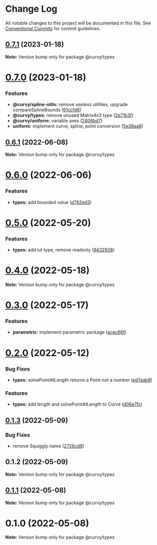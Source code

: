 # Change Log

All notable changes to this project will be documented in this file.
See [Conventional Commits](https://conventionalcommits.org) for commit guidelines.

## [0.7.1](https://github.com/tkofh/curvy/compare/@curvy/types@0.7.0...@curvy/types@0.7.1) (2023-01-18)

**Note:** Version bump only for package @curvy/types

# [0.7.0](https://github.com/tkofh/curvy/compare/@curvy/types@0.6.1...@curvy/types@0.7.0) (2023-01-18)

### Features

- **@curvy/spline-utils:** remove useless utilities, upgrade compareSplineBounds ([61ccfd6](https://github.com/tkofh/curvy/commit/61ccfd6f143ca3de1f6aa4c09c15256427dab257))
- **@curvy/types:** remove unused Matrix4x3 type ([2e71b3f](https://github.com/tkofh/curvy/commit/2e71b3f89e8bd432b0075d7e7b77d402ca3ebbdd))
- **@curvy/uniform:** variable axes ([2406bd7](https://github.com/tkofh/curvy/commit/2406bd7176bf393b8f8bd04a7f14ca5c2a7f42eb))
- **uniform:** implement curve, spline, point conversion ([5e38aa8](https://github.com/tkofh/curvy/commit/5e38aa852ac50b99d60b4fd9664d8335accf488a))

## [0.6.1](https://github.com/tkofh/curvy/compare/@curvy/types@0.6.0...@curvy/types@0.6.1) (2022-06-08)

**Note:** Version bump only for package @curvy/types

# [0.6.0](https://github.com/tkofh/curvy/compare/@curvy/types@0.5.0...@curvy/types@0.6.0) (2022-06-06)

### Features

- **types:** add bounded value ([d782ed3](https://github.com/tkofh/curvy/commit/d782ed3777237c9bf5a91f74d756a34b1824a628))

# [0.5.0](https://github.com/tkofh/curvy/compare/@curvy/types@0.4.0...@curvy/types@0.5.0) (2022-05-20)

### Features

- **types:** add lut type, remove readonly ([9432928](https://github.com/tkofh/curvy/commit/943292888697c7205b786c693d3243b3832f5973))

# [0.4.0](https://github.com/tkofh/curvy/compare/@curvy/types@0.3.0...@curvy/types@0.4.0) (2022-05-18)

**Note:** Version bump only for package @curvy/types

# [0.3.0](https://github.com/tkofh/curvy/compare/@curvy/types@0.2.0...@curvy/types@0.3.0) (2022-05-17)

### Features

- **parametric:** implement parametric package ([acec66f](https://github.com/tkofh/curvy/commit/acec66f2d888e555469b33b5ae00f02c5ed309e4))

# [0.2.0](https://github.com/tkofh/curvy/compare/@curvy/types@0.1.3...@curvy/types@0.2.0) (2022-05-12)

### Bug Fixes

- **types:** solvePointAtLength returns a Point not a number ([ed7aab8](https://github.com/tkofh/curvy/commit/ed7aab81d3dff67bf8725c90b45f3701262678c3))

### Features

- **types:** add length and solvePointAtLength to Curve ([d06e7fc](https://github.com/tkofh/curvy/commit/d06e7fcd8df4afc37b7eeabcb193f1205cc665e1))

## [0.1.3](https://github.com/tkofh/curvy/compare/@curvy/types@0.1.2...@curvy/types@0.1.3) (2022-05-09)

### Bug Fixes

- remove Squiggly name ([2726cd9](https://github.com/tkofh/curvy/commit/2726cd964279395bed4554e00001f54d30f468ae))

## 0.1.2 (2022-05-09)

**Note:** Version bump only for package @curvy/types

## [0.1.1](https://github.com/tkofh/curvy/compare/@curvy/types@0.1.0...@curvy/types@0.1.1) (2022-05-08)

**Note:** Version bump only for package @curvy/types

# 0.1.0 (2022-05-08)

**Note:** Version bump only for package @curvy/types
